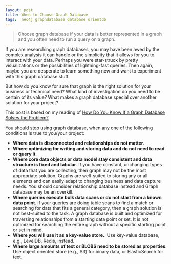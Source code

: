 ```yaml
---
layout: post
title: When to Choose Graph Database
tags:  neo4j graphdatabase database orientdb
---
```


> Choose graph database if your data is better represented in a graph and you often need to run a query on a graph.

If you are researching graph databases, you may have been awed by the complex analysis it can handle or the simplicity that it allows for you to interact with your data. Perhaps you were star-struck by pretty visualizations or the possibilities of lightning-fast queries. Then again, maybe you are desperate to learn something new and want to experiment with this graph database stuff.

But how do you know for sure that graph is the right solution for your business or technical need? What kind of investigation do you need to be certain of its value? What makes a graph database special over another solution for your project?

This post is based on my reading of [How Do You Know If a Graph Database Solves the Problem?](https://medium.com/neo4j/how-do-you-know-if-a-graph-database-solves-the-problem-a7da10393f5)

You should stop using graph database, when any one of the following conditions is true to you/your project:
- **Where data is disconnected and relationships do not matter**.
- **Where optimizing for writing and storing data and do not need to read or query it**.
- **Where core data objects or data model stay consistent and data structure is fixed and tabular**. If you have constant, unchanging types of data that you are collecting, then graph may not be the most appropriate solution. Graphs are well-suited to storing any or all elements and can easily adapt to changing business and data capture needs. You should consider relationship database instead and Graph database may be an overkill.
- **Where queries execute bulk data scans or do not start from a known data point**. If your queries are doing table scans to find a match or searching for data that fits a general category, then a graph solution is not best-suited to the task. A graph database is built and optimized for traversing relationships from a starting data point or set. It is not optimized for searching the entire graph without a specific starting point or set in mind.
- **Where you will use it as a key-value store.**. Use key-value database, e.g., LevelDB, Redis, instead.
- **Where large amounts of text or BLOBS need to be stored as properties**. Use object oriented store (e.g., S3) for binary data, or ElasticSearch for text.

